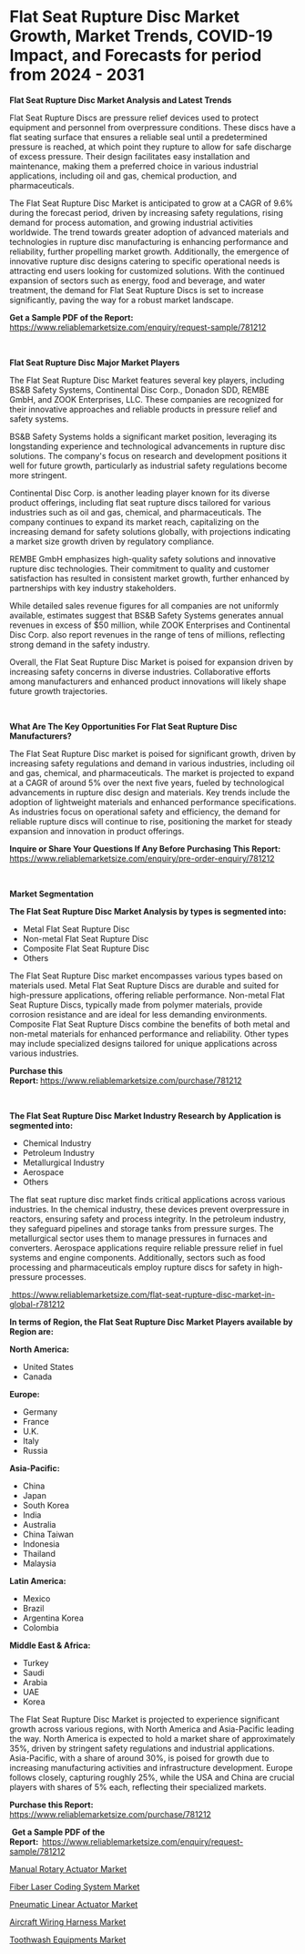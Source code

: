 <p><h1>Flat Seat Rupture Disc Market Growth, Market Trends, COVID-19 Impact, and Forecasts for period from 2024 - 2031</h1></p><p><strong>Flat Seat Rupture Disc Market Analysis and Latest Trends</strong></p>
<p><p>Flat Seat Rupture Discs are pressure relief devices used to protect equipment and personnel from overpressure conditions. These discs have a flat seating surface that ensures a reliable seal until a predetermined pressure is reached, at which point they rupture to allow for safe discharge of excess pressure. Their design facilitates easy installation and maintenance, making them a preferred choice in various industrial applications, including oil and gas, chemical production, and pharmaceuticals.</p><p>The Flat Seat Rupture Disc Market is anticipated to grow at a CAGR of 9.6% during the forecast period, driven by increasing safety regulations, rising demand for process automation, and growing industrial activities worldwide. The trend towards greater adoption of advanced materials and technologies in rupture disc manufacturing is enhancing performance and reliability, further propelling market growth. Additionally, the emergence of innovative rupture disc designs catering to specific operational needs is attracting end users looking for customized solutions. With the continued expansion of sectors such as energy, food and beverage, and water treatment, the demand for Flat Seat Rupture Discs is set to increase significantly, paving the way for a robust market landscape.</p></p>
<p><strong>Get a Sample PDF of the Report:&nbsp;</strong> <a href="https://www.reliablemarketsize.com/enquiry/request-sample/781212?utm_campaign=1261&utm_medium=2&utm_source=Github&utm_content=ia&utm_term=15102024&utm_id=flat-seat-rupture-disc">https://www.reliablemarketsize.com/enquiry/request-sample/781212</a></p>
<p>&nbsp;</p>
<p><strong>Flat Seat Rupture Disc Major Market Players</strong></p>
<p><p>The Flat Seat Rupture Disc Market features several key players, including BS&B Safety Systems, Continental Disc Corp., Donadon SDD, REMBE GmbH, and ZOOK Enterprises, LLC. These companies are recognized for their innovative approaches and reliable products in pressure relief and safety systems.</p><p>BS&B Safety Systems holds a significant market position, leveraging its longstanding experience and technological advancements in rupture disc solutions. The company's focus on research and development positions it well for future growth, particularly as industrial safety regulations become more stringent.</p><p>Continental Disc Corp. is another leading player known for its diverse product offerings, including flat seat rupture discs tailored for various industries such as oil and gas, chemical, and pharmaceuticals. The company continues to expand its market reach, capitalizing on the increasing demand for safety solutions globally, with projections indicating a market size growth driven by regulatory compliance.</p><p>REMBE GmbH emphasizes high-quality safety solutions and innovative rupture disc technologies. Their commitment to quality and customer satisfaction has resulted in consistent market growth, further enhanced by partnerships with key industry stakeholders.</p><p>While detailed sales revenue figures for all companies are not uniformly available, estimates suggest that BS&B Safety Systems generates annual revenues in excess of $50 million, while ZOOK Enterprises and Continental Disc Corp. also report revenues in the range of tens of millions, reflecting strong demand in the safety industry. </p><p>Overall, the Flat Seat Rupture Disc Market is poised for expansion driven by increasing safety concerns in diverse industries. Collaborative efforts among manufacturers and enhanced product innovations will likely shape future growth trajectories.</p></p>
<p>&nbsp;</p>
<p><strong>What Are The Key Opportunities For Flat Seat Rupture Disc Manufacturers?</strong></p>
<p><p>The Flat Seat Rupture Disc market is poised for significant growth, driven by increasing safety regulations and demand in various industries, including oil and gas, chemical, and pharmaceuticals. The market is projected to expand at a CAGR of around 5% over the next five years, fueled by technological advancements in rupture disc design and materials. Key trends include the adoption of lightweight materials and enhanced performance specifications. As industries focus on operational safety and efficiency, the demand for reliable rupture discs will continue to rise, positioning the market for steady expansion and innovation in product offerings.</p></p>
<p><strong>Inquire or Share Your Questions If Any Before Purchasing This Report:</strong> <a href="https://www.reliablemarketsize.com/enquiry/pre-order-enquiry/781212?utm_campaign=1261&utm_medium=2&utm_source=Github&utm_content=ia&utm_term=15102024&utm_id=flat-seat-rupture-disc">https://www.reliablemarketsize.com/enquiry/pre-order-enquiry/781212</a></p>
<p>&nbsp;</p>
<p><strong>Market Segmentation</strong></p>
<p><strong>The Flat Seat Rupture Disc Market Analysis by types is segmented into:</strong></p>
<p><ul><li>Metal Flat Seat Rupture Disc</li><li>Non-metal Flat Seat Rupture Disc</li><li>Composite Flat Seat Rupture Disc</li><li>Others</li></ul></p>
<p><p>The Flat Seat Rupture Disc market encompasses various types based on materials used. Metal Flat Seat Rupture Discs are durable and suited for high-pressure applications, offering reliable performance. Non-metal Flat Seat Rupture Discs, typically made from polymer materials, provide corrosion resistance and are ideal for less demanding environments. Composite Flat Seat Rupture Discs combine the benefits of both metal and non-metal materials for enhanced performance and reliability. Other types may include specialized designs tailored for unique applications across various industries.</p></p>
<p><strong>Purchase this Report:&nbsp;</strong><a href="https://www.reliablemarketsize.com/purchase/781212?utm_campaign=1261&utm_medium=2&utm_source=Github&utm_content=ia&utm_term=15102024&utm_id=flat-seat-rupture-disc">https://www.reliablemarketsize.com/purchase/781212</a></p>
<p>&nbsp;</p>
<p><strong>The Flat Seat Rupture Disc Market Industry Research by Application is segmented into:</strong></p>
<p><ul><li>Chemical Industry</li><li>Petroleum Industry</li><li>Metallurgical Industry</li><li>Aerospace</li><li>Others</li></ul></p>
<p><p>The flat seat rupture disc market finds critical applications across various industries. In the chemical industry, these devices prevent overpressure in reactors, ensuring safety and process integrity. In the petroleum industry, they safeguard pipelines and storage tanks from pressure surges. The metallurgical sector uses them to manage pressures in furnaces and converters. Aerospace applications require reliable pressure relief in fuel systems and engine components. Additionally, sectors such as food processing and pharmaceuticals employ rupture discs for safety in high-pressure processes.</p></p>
<p><a href="https://www.reliablemarketsize.com/flat-seat-rupture-disc-market-in-global-r781212?utm_campaign=1261&utm_medium=2&utm_source=Github&utm_content=ia&utm_term=15102024&utm_id=flat-seat-rupture-disc">&nbsp;https://www.reliablemarketsize.com/flat-seat-rupture-disc-market-in-global-r781212</a></p>
<p><strong>In terms of Region, the Flat Seat Rupture Disc Market Players available by Region are:</strong></p>
<p>
    <p> <strong> North America: </strong>
        <ul>
            <li>United States</li>
            <li>Canada</li>
        </ul>
        </p> 
    <p> <strong> Europe: </strong>
        <ul>
            <li>Germany</li>
            <li>France</li>
            <li>U.K.</li>
            <li>Italy</li>
            <li>Russia</li>
        </ul>
        </p> 
    <p> <strong> Asia-Pacific: </strong>
        <ul>
            <li>China</li>
            <li>Japan</li>
            <li>South Korea</li>
            <li>India</li>
            <li>Australia</li>
            <li>China Taiwan</li>
            <li>Indonesia</li>
            <li>Thailand</li>
            <li>Malaysia</li>
        </ul>
        </p> 
    <p> <strong> Latin America: </strong>
        <ul>
            <li>Mexico</li>
            <li>Brazil</li>
            <li>Argentina Korea</li>
            <li>Colombia</li>
        </ul>
        </p> 
    <p> <strong> Middle East & Africa: </strong>
        <ul>
            <li>Turkey</li>
            <li>Saudi</li>
            <li>Arabia</li>
            <li>UAE</li>
            <li>Korea</li>
        </ul>
    </p>
    </p>
<p><p>The Flat Seat Rupture Disc Market is projected to experience significant growth across various regions, with North America and Asia-Pacific leading the way. North America is expected to hold a market share of approximately 35%, driven by stringent safety regulations and industrial applications. Asia-Pacific, with a share of around 30%, is poised for growth due to increasing manufacturing activities and infrastructure development. Europe follows closely, capturing roughly 25%, while the USA and China are crucial players with shares of 5% each, reflecting their specialized markets.</p></p>
<p><strong>Purchase this Report: </strong><a href="https://www.reliablemarketsize.com/purchase/781212?utm_campaign=1261&utm_medium=2&utm_source=Github&utm_content=ia&utm_term=15102024&utm_id=flat-seat-rupture-disc">https://www.reliablemarketsize.com/purchase/781212</a></p>
<p>&nbsp;<strong>Get a Sample PDF of the Report:&nbsp;&nbsp;</strong><a href="https://www.reliablemarketsize.com/enquiry/request-sample/781212?utm_campaign=1261&utm_medium=2&utm_source=Github&utm_content=ia&utm_term=15102024&utm_id=flat-seat-rupture-disc">https://www.reliablemarketsize.com/enquiry/request-sample/781212</a></p>
<p><strong></strong></p>
<p><p><a href="https://github.com/crissync4ust/Market-Research-Report-List-1/blob/main/manual-rotary-actuator-market.md?utm_campaign=1261&utm_medium=2&utm_source=Github&utm_content=ia&utm_term=15102024&utm_id=flat-seat-rupture-disc">Manual Rotary Actuator Market</a></p><p><a href="https://www.linkedin.com/pulse/global-fiber-laser-coding-system-market-pulse-trends-growth-qlecc?trk=public_post_embed_feed-article-content&utm_campaign=1261&utm_medium=2&utm_source=Github&utm_content=ia&utm_term=15102024&utm_id=flat-seat-rupture-disc">Fiber Laser Coding System Market</a></p><p><a href="https://github.com/pizolina/Market-Research-Report-List-6/blob/main/pneumatic-linear-actuator-market.md?utm_campaign=1261&utm_medium=2&utm_source=Github&utm_content=ia&utm_term=15102024&utm_id=flat-seat-rupture-disc">Pneumatic Linear Actuator Market</a></p><p><a href="https://issuu.com/reportprime-2/docs/aircraft-wiring-harness-market-size_403b1e3e54409a?utm_campaign=1261&utm_medium=2&utm_source=Github&utm_content=ia&utm_term=15102024&utm_id=flat-seat-rupture-disc">Aircraft Wiring Harness Market</a></p><p><a href="https://www.linkedin.com/pulse/toothwash-equipments-market-forecast-global-trends-analysis-q1f0c?trk=public_post_embed_feed-article-content&utm_campaign=1261&utm_medium=2&utm_source=Github&utm_content=ia&utm_term=15102024&utm_id=flat-seat-rupture-disc">Toothwash Equipments Market</a></p></p>
